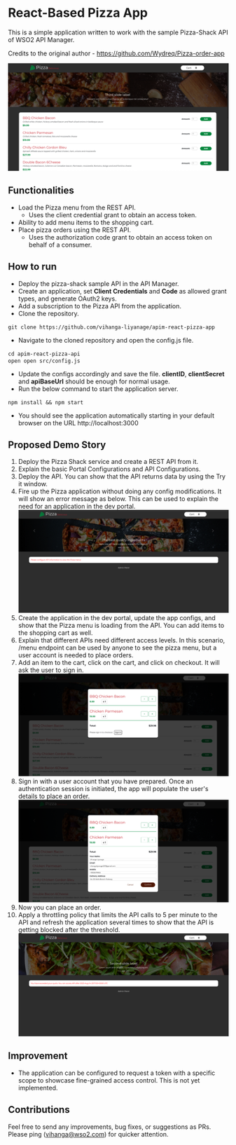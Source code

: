 # React-Based Pizza App
This is a simple application written to work with the sample Pizza-Shack API of WSO2 API Manager.

Credits to the original author - https://github.com/Wydreq/Pizza-order-app

![Alt text](src/assets/ss1.png)

## Functionalities
- Load the Pizza menu from the REST API.
  - Uses the client credential grant to obtain an access token.
- Ability to add menu items to the shopping cart.
- Place pizza orders using the REST API.
  - Uses the authorization code grant to obtain an access token on behalf of a consumer.

## How to run
- Deploy the pizza-shack sample API in the API Manager.
- Create an application, set **Client Credentials** and **Code** as allowed grant types, and generate OAuth2 keys.
- Add a subscription to the Pizza API from the application.
- Clone the repository.
```
git clone https://github.com/vihanga-liyanage/apim-react-pizza-app
```

- Navigate to the cloned repository and open the config.js file.
```
cd apim-react-pizza-api
open open src/config.js
```

- Update the configs accordingly and save the file. **clientID**, **clientSecret** and **apiBaseUrl** should be enough for normal usage.
- Run the below command to start the application server.
```
npm install && npm start
```
- You should see the application automatically starting in your default browser on the URL http://localhost:3000

## Proposed Demo Story
1. Deploy the Pizza Shack service and create a REST API from it.
2. Explain the basic Portal Configurations and API Configurations.
3. Deploy the API. You can show that the API returns data by using the Try it window.
4. Fire up the Pizza application without doing any config modifications. It will show an error message as below. This can be used to explain the need for an application in the dev portal.
![Alt text](src/assets/ss2.png)
5. Create the application in the dev portal, update the app configs, and show that the Pizza menu is loading from the API. You can add items to the shopping cart as well.
6. Explain that different APIs need different access levels. In this scenario, /menu endpoint can be used by anyone to see the pizza menu, but a user account is needed to place orders.
7. Add an item to the cart, click on the cart, and click on checkout. It will ask the user to sign in.
![Alt text](src/assets/ss3.png)
8. Sign in with a user account that you have prepared. Once an authentication session is initiated, the app will populate the user's details to place an order.
![Alt text](src/assets/ss4.png)
9. Now you can place an order.
10. Apply a throttling policy that limits the API calls to 5 per minute to the API and refresh the application several times to show that the API is getting blocked after the threshold.
![Alt text](src/assets/ss5.png)

## Improvement
- The application can be configured to request a token with a specific scope to showcase fine-grained access control. This is not yet implemented.

## Contributions
Feel free to send any improvements, bug fixes, or suggestions as PRs. Please ping (vihanga@wso2.com) for quicker attention.
